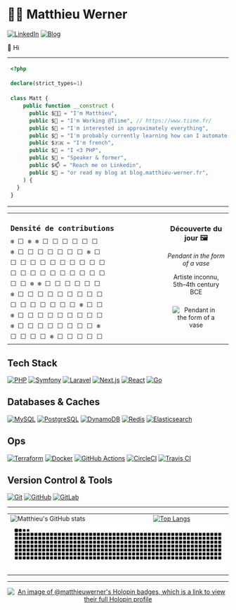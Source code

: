 # 👨‍💻 Matthieu Werner

[![LinkedIn](https://img.shields.io/badge/LinkedIn-Matthieu%20Werner-blue?style=for-the-badge&logo=linkedin)](https://www.linkedin.com/in/matthieu-werner-2427a5281/) [![Blog](https://img.shields.io/badge/Blog-Matthieu's%20Articles-brightgreen?style=for-the-badge&logo=hashnode)](https://blog.matthieu-werner.fr)


👋 Hi


<table style="border: none; border-collapse: collapse;">
  <tr>
    <td style="width: 50%; vertical-align: top;">

```php
<?php

declare(strict_types=1)

class Matt {
    public function __construct (
      public $👨‍💼 = "I'm Matthieu",
      public $🏢 = "I'm Working @Tiime", // https://www.tiime.fr/
      public $👀 = "I'm interested in approximately everything",
      public $🌱 = "I'm probably currently learning how can I automate useless stuff 🙈",
      public $🇫🇷 = "I'm french",
      public $🐘 = "I <3 PHP",
      public $📢 = "Speaker & former",
      public $📫 = "Reach me on Linkedin",
      public $📝 = "or read my blog at blog.matthieu-werner.fr",
    ) {
  }
}
```

</td>
<td style="width: 50%; text-align: right;">
<img width="100%" src="https://cdn.dribbble.com/users/906441/screenshots/4674322/scubacat_dribbbble.png" alt="Scuba Cat">
</td>
</tr>
</table>

<!-- START_TABLE -->

<table style="width: 100%; border-collapse: collapse;">
  <tr>
    <td style="width: 70%; vertical-align: top; padding-right: 10px; font-family: monospace;">
      <h3 style="margin-bottom: 10px;">Densité de contributions</h3>
      ❄️ ⬜ ❄️ ❄️ ⬜ ⬜ ⬜ ⬜ ⬜ ⬜<br>
❄️ ⬜ ⬜ ⬜ ⬜ ⬜ ⬜ ⬜ ❄️ ⬜<br>
⬜ ⬜ ⬜ ⬜ ⬜ ⬜ ⬜ ⬜ ⬜ ⬜<br>
⬜ ⬜ ⬜ ⬜ ⬜ ⬜ ⬜ ⬜ ⬜ ⬜<br>
⬜ ⬜ ❄️ ❄️ ⬜ ⬜ ⬜ ⬜ ⬜ ⬜<br>
❄️ ⬜ ⬜ ⬜ ⬜ ⬜ ⬜ ⬜ ⬜ ⬜<br>
⬜ ⬜ ⬜ ⬜ ⬜ ⬜ ⬜ ❄️ ⬜ ⬜<br>
❄️ ⬜ ⬜ ⬜ ⬜ ⬜ ⬜ ⬜ ⬜ ⬜<br>
❄️ ⬜ ⬜ ⬜ ⬜ ⬜ ⬜ ⬜ ⬜ ❄️<br>
⬜ ⬜ ⬜ ⬜ ❄️ ⬜ ⬜ ⬜ ⬜ ⬜
    </td>
    <td style="width: 30%; vertical-align: top; text-align: center; padding-left: 10px;">
      <h3>Découverte du jour 🖼️</h3>
      <p><em>Pendant in the form of a vase</em></p>
      <p>Artiste inconnu, 5th–4th century BCE</p>
      <img src="https://images.metmuseum.org/CRDImages/gr/original/DP136000.jpg" alt="Pendant in the form of a vase" style="max-width: 80%; height: auto; margin-top: 10px;">
    </td>
  </tr>
</table>

<!-- END_TABLE -->

## Tech Stack

[![PHP][PHP]][PHP-url]
[![Symfony][Symfony]][Symfony-url]
[![Laravel][Laravel.com]][Laravel-url]
[![Next.js][Next.js]][Next-url]
[![React][React.js]][React-url]
[![Go][Go]][Go-url]

## Databases & Caches

[![MySQL](https://img.shields.io/badge/MySQL-4479A1?style=for-the-badge&logo=mysql&logoColor=white)](https://www.mysql.com/)
[![PostgreSQL](https://img.shields.io/badge/PostgreSQL-336791?style=for-the-badge&logo=postgresql&logoColor=white)](https://www.postgresql.org/)
[![DynamoDB](https://img.shields.io/badge/DynamoDB-4053D6?style=for-the-badge&logo=amazon-dynamodb&logoColor=white)](https://aws.amazon.com/dynamodb/)
[![Redis](https://img.shields.io/badge/Redis-DC382D?style=for-the-badge&logo=redis&logoColor=white)](https://redis.io/)
[![Elasticsearch](https://img.shields.io/badge/Elasticsearch-005571?style=for-the-badge&logo=elasticsearch&logoColor=white)](https://www.elastic.co/elasticsearch/)

## Ops

[![Terraform](https://img.shields.io/badge/Terraform-623CE4?style=for-the-badge&logo=terraform&logoColor=white)](https://www.terraform.io/)
[![Docker](https://img.shields.io/badge/Docker-2496ED?style=for-the-badge&logo=docker&logoColor=white)](https://www.docker.com/)
[![GitHub Actions](https://img.shields.io/badge/GitHub%20Actions-2088FF?style=for-the-badge&logo=github-actions&logoColor=white)](https://github.com/features/actions)
[![CircleCI](https://img.shields.io/badge/CircleCI-343434?style=for-the-badge&logo=circleci&logoColor=white)](https://circleci.com/)
[![Travis CI](https://img.shields.io/badge/Travis%20CI-3EAAAF?style=for-the-badge&logo=travis-ci&logoColor=white)](https://travis-ci.org/)

## Version Control & Tools

[![Git](https://img.shields.io/badge/Git-F05032?style=for-the-badge&logo=git&logoColor=white)](https://git-scm.com/)
[![GitHub](https://img.shields.io/badge/GitHub-181717?style=for-the-badge&logo=github&logoColor=white)](https://github.com/)
[![GitLab](https://img.shields.io/badge/GitLab-FC6D26?style=for-the-badge&logo=gitlab&logoColor=white)](https://about.gitlab.com/)

---

<table>
  <tr>
    <td>
        <img src="https://github-readme-stats.vercel.app/api?username=matthieuwerner&show_icons=true" alt="Matthieu's GitHub stats">
    </td>
    <td>
      <a href="https://github.com/anuraghazra/github-readme-stats">
        <img src="https://github-readme-stats.vercel.app/api/top-langs/?username=matthieuwerner&show_icons=true&layout=compact" alt="Top Langs">
      </a>
    </td>
  </tr>
  <tr>
    <td colspan="2">
      <picture>
		  <source media="(prefers-color-scheme: dark)" srcset="https://raw.githubusercontent.com/matthieuwerner/matthieuwerner/output/github-contribution-grid-snake-dark.svg">
		  <source media="(prefers-color-scheme: light)" srcset="https://raw.githubusercontent.com/matthieuwerner/matthieuwerner/output/github-contribution-grid-snake.svg">
		  <img alt="Github contribution grid snake animation" src="https://raw.githubusercontent.com/matthieuwerner/matthieuwerner/output/github-contribution-grid-snake.svg">
      </picture>
    </td>
  </tr>
</table>

---

<p align="center">
	<a href="https://holopin.io/@matthieuwerner">
      <img src="https://holopin.me/matthieuwerner" alt="An image of @matthieuwerner's Holopin badges, which is a link to view their full Holopin profile">
    </a>
</p>

<!-- MARKDOWN LINKS & IMAGES -->
<!-- https://www.markdownguide.org/basic-syntax/#reference-style-links -->
[contributors-shield]: https://img.shields.io/github/contributors/othneildrew/Best-README-Template.svg?style=for-the-badge
[contributors-url]: https://github.com/othneildrew/Best-README-Template/graphs/contributors
[forks-shield]: https://img.shields.io/github/forks/othneildrew/Best-README-Template.svg?style=for-the-badge
[forks-url]: https://github.com/othneildrew/Best-README-Template/network/members
[stars-shield]: https://img.shields.io/github/stars/othneildrew/Best-README-Template.svg?style=for-the-badge
[stars-url]: https://github.com/othneildrew/Best-README-Template/stargazers
[issues-shield]: https://img.shields.io/github/issues/othneildrew/Best-README-Template.svg?style=for-the-badge
[issues-url]: https://github.com/othneildrew/Best-README-Template/issues
[license-shield]: https://img.shields.io/github/license/othneildrew/Best-README-Template.svg?style=for-the-badge
[license-url]: https://github.com/othneildrew/Best-README-Template/blob/master/LICENSE.txt
[linkedin-shield]: https://img.shields.io/badge/-LinkedIn-black.svg?style=for-the-badge&logo=linkedin&colorB=555
[linkedin-url]: https://linkedin.com/in/othneildrew
[product-screenshot]: images/screenshot.png

[Next.js]: https://img.shields.io/badge/next.js-000000?style=for-the-badge&logo=nextdotjs&logoColor=white
[Next-url]: https://nextjs.org/
[React.js]: https://img.shields.io/badge/React-20232A?style=for-the-badge&logo=react&logoColor=61DAFB
[React-url]: https://reactjs.org/
[Laravel.com]: https://img.shields.io/badge/Laravel-FF2D20?style=for-the-badge&logo=laravel&logoColor=white
[Laravel-url]: https://laravel.com
[Symfony]: https://img.shields.io/badge/Symfony-000?logo=symfony&logoColor=fff&style=for-the-badge
[Symfony-url]: https://symfony.com
[Go]: https://img.shields.io/badge/Go-00ADD8?logo=go&logoColor=fff&style=for-the-badge
[Go-url]: https://go.dev/
[PHP]: https://img.shields.io/badge/PHP-777BB4?logo=php&logoColor=fff&style=for-the-badge
[PHP-url]: https://php.net

